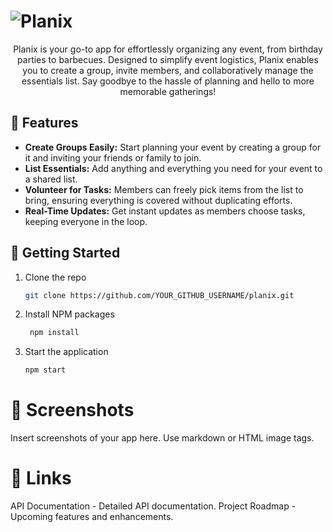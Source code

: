 # ![Planix](https://github.com/LiorZigi/Planix/assets/101927234/80e59244-b12c-49f2-b7bc-fdacc775f19c)


<p align="center">
Planix is your go-to app for effortlessly organizing any event, from birthday parties to barbecues. Designed to simplify event logistics, Planix enables you to create a group, invite members, and collaboratively manage the essentials list. Say goodbye to the hassle of planning and hello to more memorable gatherings!
</p>

## 🚀 Features

- **Create Groups Easily:** Start planning your event by creating a group for it and inviting your friends or family to join.
- **List Essentials:** Add anything and everything you need for your event to a shared list.
- **Volunteer for Tasks:** Members can freely pick items from the list to bring, ensuring everything is covered without duplicating efforts.
- **Real-Time Updates:** Get instant updates as members choose tasks, keeping everyone in the loop.

## 📲 Getting Started

1. Clone the repo
   ```sh
   git clone https://github.com/YOUR_GITHUB_USERNAME/planix.git
2. Install NPM packages
   ```sh
    npm install
3. Start the application
   ```sh
   npm start

# 📸 Screenshots
Insert screenshots of your app here. Use markdown or HTML image tags.


# 🔗 Links
API Documentation - Detailed API documentation.
Project Roadmap - Upcoming features and enhancements.

